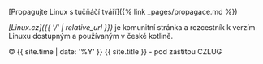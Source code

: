 <i class="fab fa-linux"></i> [Propagujte Linux s tučňáčí tváří]({% link _pages/propagace.md %})

*[Linux.cz]({{ '/' | relative_url }})* je komunitní stránka a rozcestník k verzím Linuxu dostupným a používaným v české kotlině.

&copy; {{ site.time | date: '%Y' }} {{ site.title }} - pod záštitou CZLUG
